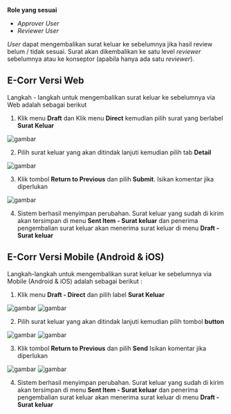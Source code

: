 **Role yang sesuai**

- *Approver User*
- *Reviewer User*

*User* dapat mengembalikan surat keluar ke sebelumnya jika hasil review belum / tidak sesuai. Surat akan dikembalikan ke satu level *reviewer* sebelumnya atau ke konseptor (apabila hanya ada satu *reviewer*).

## **E-Corr Versi Web**

Langkah - langkah untuk mengembalikan surat keluar ke sebelumnya via Web adalah sebagai berikut

1. Klik menu **Draft** dan Klik menu **Direct** kemudian pilih surat yang berlabel **Surat Keluar**

![gambar](SuratKeluar/SK_Web/SK31.png)

2. Pilih surat keluar yang akan ditindak lanjuti kemudian pilih tab **Detail**

![gambar](SuratKeluar/SK_Web/SK32.png)

3. Klik tombol **Return to Previous** dan pilih **Submit**. Isikan komentar jika diperlukan

![gambar](SuratKeluar/SK_Web/SK34.png)

4. Sistem berhasil menyimpan perubahan. Surat keluar yang sudah di kirim akan tersimpan di menu **Sent Item - Surat keluar** dan penerima pengembalian surat keluar akan menerima surat keluar di menu **Draft - Surat keluar**



## **E-Corr Versi Mobile (Android & iOS)**

Langkah-langkah untuk mengembalikan surat keluar ke sebelumnya via Mobile (Android & iOS) adalah sebagai berikut :

1. Klik menu **Draft - Direct** dan pilih label **Surat Keluar**

![gambar](SuratKeluar/SK_Android/KembaliSK/02A01.png) ![gambar](SuratKeluar/SK_Android/KembaliSK/02A02.png)

2. Pilih surat keluar yang akan ditindak lanjuti kemudian pilih tombol **button**

![gambar](SuratKeluar/SK_Android/KembaliSK/02A03.png) ![gambar](SuratKeluar/SK_Android/KembaliSK/02A04.png)

3. Klik tombol **Return to Previous** dan pilih **Send** Isikan komentar jika diperlukan

![gambar](SuratKeluar/SK_Android/KembaliSK/02A05.png) ![gambar](SuratKeluar/SK_Android/KembaliSK/02A06.png)

4. Sistem berhasil menyimpan perubahan. Surat keluar yang sudah di kirim akan tersimpan di menu **Sent Item - Surat keluar** dan penerima pengembalian surat keluar akan menerima surat keluar di menu **Draft - Surat keluar**
